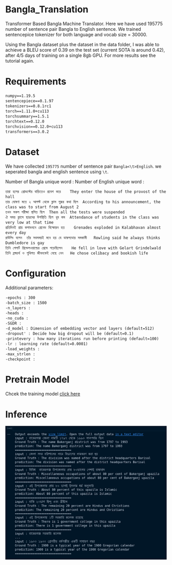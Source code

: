 # Bangla_Translation
Transformer Based Bangla Machine Translator. Here we have used 195775 number of sentence pair Bangla to English sentence. We trained sentencepice tokenizer for both language and vocab size = 30000. 

Using the Bangla dataset plus the dataset in the data folder, I was able to achieve a BLEU score of 0.39 on the test set (current SOTA is around 0.42), after 4/5 days of training on a single 8gb GPU. For more results see the tutorial again.

# Requirements
```
numpy==1.19.5
sentencepiece==0.1.97
tokenizers==0.8.1rc1
torch==1.11.0+cu113
torchsummary==1.5.1
torchtext==0.12.0
torchvision==0.12.0+cu113
transformers==3.0.2
```

# Dataset
We have collected ```195775``` number of sentence  pair ```Bangla<\t>English```. we seperated bangla and english sentence using ```\t```.

Number of Bangla unique word :
Number of English unique word : 

```
তারা হলের প্রোভস্টের বাড়িতেও প্রবেশ করে	They enter the house of the provost of the hall 
তার ঘোষণা মতে ২ আগস্ট থেকে ক্লাস শুরুর কথা ছিল	According to his announcement, the class was to start from August 2 
তখন সকল পরীক্ষা স্থগিত ছিল	Then all the tests were suspended 
ঐ সময় ক্লাসে ছাত্রদের উপস্থিতি ছিল খুব কম	Attendance of students in the class was very low at that time 
প্রতিদিনই প্রায় কলাভবনে গ্রেনেড বিস্ফোরন হত	Grenades exploded in Kalabhavan almost every day 
রাউলিং বলেন  তাঁর সবসময়ই মনে হয় যে ডাম্বলডোর সমকামী	Rowling said he always thinks Dumbledore is gay 
তিনি গেলার্ট গ্রিন্ডেলওয়াল্ডের প্রেমে পড়েছিলেন	He fell in love with Gelart Grindelwald 
তিনি ব্রহ্মচর্য ও পুথিগত জীবনকেই বেছে নেন	He chose celibacy and bookish life 
```
# Configuration

Additional parameters:
```
-epochs : 300
-batch_size : 1500
-n_layers : 
-heads : 
-no_cuda : 
-SGDR : 
-d_model : Dimension of embedding vector and layers (default=512)
-dropout' : Decide how big dropout will be (default=0.1)
-printevery : how many iterations run before printing (default=100)
-lr : learning rate (default=0.0001)
-load_weights : 
-max_strlen : 
-checkpoint :
```

# Pretrain Model
Chcek the training model [click here]()

# Inference

![image](assert/translation.png)
